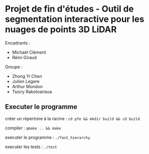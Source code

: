 # Projet de fin d'études - Outil de segmentation interactive pour les nuages de points 3D LiDAR

Encadrants :

- Michaël Clément
- Rémi Giraud

Groupe :

- Zhong Yi Chen
- Julien Legere
- Arthur Mondon
- Tsiory Rakotoarisoa

## Executer le programme 

créer un répertoire à la racine : 
`cd pfe && mkdir build && cd build` 

compiler :
`qmake .. && make`

executer le programme :
`./fast_hierarchy`

executer les tests :
`./test `
